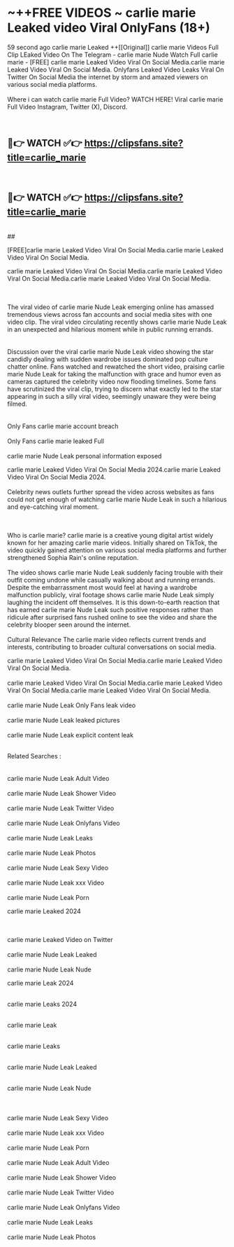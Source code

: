 # ~++FREE VIDEOS ~ carlie marie Leaked video Viral OnlyFans (18+)<br>


59 second ago carlie marie Leaked ++[[Original]] carlie marie Videos Full Clip LEaked Video On The Telegram  - carlie marie Nude  Watch Full carlie marie - [FREE] carlie marie Leaked Video Viral On Social Media.carlie marie Leaked Video Viral On Social Media.   Onlyfans Leaked Video Leaks Viral On Twitter On Social Media the internet by storm and amazed viewers on various social media platforms. <br><br>
Where i can watch carlie marie Full Video? WATCH HERE! Viral carlie marie Full Video Instagram, Twitter (X), Discord. <br>


 <br>

##  🔴👉 WATCH ✅👉  <a href="https://clipsfans.site?title=carlie_marie&ref=git">https://clipsfans.site?title=carlie_marie</a> <br>
  <br>

##  🔴👉 WATCH ✅👉  <a href="https://clipsfans.site?title=carlie_marie&ref=git">https://clipsfans.site?title=carlie_marie</a> <br>
  <br>
  ##



[FREE]carlie marie Leaked Video Viral On Social Media.carlie marie Leaked Video Viral On Social Media. <br>

carlie marie Leaked Video Viral On Social Media.carlie marie Leaked Video Viral On Social Media.carlie marie Leaked Video Viral On Social Media. <br>


  <br>

  <br>
The viral video of carlie marie Nude Leak emerging online has amassed tremendous views across fan accounts and social media sites with one video clip. The viral video circulating recently shows carlie marie Nude Leak in an unexpected and hilarious moment while in public running errands.<br>
<br>


<br>
Discussion over the viral carlie marie Nude Leak video showing the star candidly dealing with sudden wardrobe issues dominated pop culture chatter online. Fans watched and rewatched the short video, praising carlie marie Nude Leak for taking the malfunction with grace and humor even as cameras captured the celebrity video now flooding timelines. Some fans have scrutinized the viral clip, trying to discern what exactly led to the star appearing in such a silly viral video, seemingly unaware they were being filmed.<br>
<br>
<br> 
Only Fans carlie marie account breach<br>
<br>
Only Fans carlie marie leaked Full <br>
<br>
carlie marie Nude Leak personal information exposed<br>

carlie marie Leaked Video Viral On Social Media 2024.carlie marie Leaked Video Viral On Social Media 2024. <br>
<br>
Celebrity news outlets further spread the video across websites as fans could not get enough of watching carlie marie Nude Leak in such a hilarious and eye-catching viral moment.<br>
<br>

<br>
Who is carlie marie? carlie marie is a creative young digital artist widely known for her amazing carlie marie videos. Initially shared on TikTok, the video quickly gained attention on various social media platforms and further strengthened Sophia Rain's online reputation.<br>
<br>
The video shows carlie marie Nude Leak suddenly facing trouble with their outfit coming undone while casually walking about and running errands. Despite the embarrassment most would feel at having a wardrobe malfunction publicly, viral footage shows carlie marie Nude Leak simply laughing the incident off themselves. It is this down-to-earth reaction that has earned carlie marie Nude Leak such positive responses rather than ridicule after surprised fans rushed online to see the video and share the celebrity blooper seen around the internet.<br>
<br>
Cultural Relevance The carlie marie video reflects current trends and interests, contributing to broader cultural conversations on social media.<br>

carlie marie Leaked Video Viral On Social Media.carlie marie Leaked Video Viral On Social Media.<br>
<br>
carlie marie Leaked Video Viral On Social Media.carlie marie Leaked Video Viral On Social Media.carlie marie Leaked Video Viral On Social Media.<br>
<br>
carlie marie Nude Leak Only Fans leak video<br>
<br>
carlie marie Nude Leak leaked pictures<br>
<br>
carlie marie Nude Leak explicit content leak<br>


<br>
Related Searches :<br>
<br>

<br>
carlie marie Nude Leak Adult Video<br>
<br>
carlie marie Nude Leak Shower Video<br>
<br>
carlie marie Nude Leak Twitter Video<br>
<br>
carlie marie Nude Leak Onlyfans Video<br>
<br>
carlie marie Nude Leak Leaks<br>
<br>
carlie marie Nude Leak Photos<br>

<br>
carlie marie Nude Leak Sexy Video<br>
<br>
carlie marie Nude Leak xxx Video<br>
<br>
carlie marie Nude Leak Porn<br>

carlie marie  Leaked 2024 <br> <br>
<br>

carlie marie Leaked Video on Twitter <br>
<br>
carlie marie Nude Leak Leaked<br>
<br>
carlie marie Nude Leak Nude<br>


carlie marie  Leak 2024 <br> <br>



carlie marie  Leaks 2024 <br> <br>



 
carlie marie  Leak<br> <br>



carlie marie  Leaks<br> <br>


carlie marie Nude Leak Leaked<br> <br>

carlie marie Nude Leak Nude<br> <br>
<br> <br>
carlie marie Nude Leak Sexy Video
<br> <br>
carlie marie Nude Leak xxx Video
<br> <br>
carlie marie Nude Leak Porn
<br> <br>
carlie marie Nude Leak Adult Video
<br> <br>
carlie marie Nude Leak Shower Video
<br> <br>
carlie marie Nude Leak Twitter Video
<br> <br>
carlie marie Nude Leak Onlyfans Video
<br> <br>
carlie marie Nude Leak Leaks
<br> <br>
carlie marie Nude Leak Photos






</p>




 



</p>










